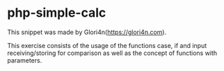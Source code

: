 # php-simple-calc
This snippet was made by Glori4n(https://glori4n.com).

This exercise consists of the usage of the functions case, if and input receiving/storing for comparison as well as the concept of functions with parameters.